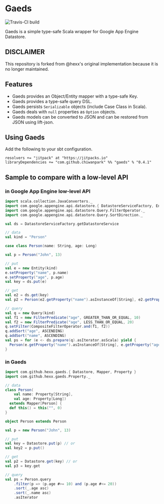 # Gaeds

![Travis-CI build](https://travis-ci.org/chiwanpark/gaeds.svg?branch=master)

Gaeds is a simple type-safe Scala wrapper for Google App Engine Datastore.

## DISCLAIMER

This repository is forked from @hexx's original implementation because it is no longer maintained. 

## Features

- Gaeds provides an Object/Entity mapper with a type-safe Key.
- Gaeds provides a type-safe query DSL.
- Gaeds persists `Serializable` objects (include Case Class in Scala).
- Gaeds deals with `null` properties as `Option` objects.
- Gaeds models can be converted to JSON and can be restored from JSON using lift-json.

## Using Gaeds

Add the following to your sbt configuration.

    resolvers += "jitpack" at "https://jitpacks.io"
    libraryDependencies += "com.github.chiwanpark" %% "gaeds" % "0.4.1"

## Sample to compare with a low-level API

### in Google App Engine low-level API

```scala
import scala.collection.JavaConverters._
import com.google.appengine.api.datastore.{ DatastoreServiceFactory, Entity, Query }
import com.google.appengine.api.datastore.Query.FilterOperator._
import com.google.appengine.api.datastore.Query.SortDirection._

val ds = DatastoreServiceFactory.getDatastoreService

// data
val kind = "Person"

case class Person(name: String, age: Long)

val p = Person("John", 13)

// put
val e = new Entity(kind)
e.setProperty("name", p.name)
e.setProperty("age", p.age)
val key = ds.put(e)

// get
val e2 = ds.get(key)
val p2 = Person(e2.getProperty("name").asInstanceOf[String], e2.getProperty("age").asInstanceOf[Long])

// query
val q = new Query(kind)
val f1 = new FilterPredicate("age", GREATER_THAN_OR_EQUAL, 10)
val f2 = new FilterPredicate("age", LESS_THAN_OR_EQUAL, 20)
q.setFilter(CompositeFilterOperator.and(f1, f2))
q.addSort("age", ASCENDING)
q.addSort("name", ASCENDING)
val ps = for (e <- ds.prepare(q).asIterator.asScala) yield {
  Person(e.getProperty("name").asInstanceOf[String], e.getProperty("age").asInstanceOf[Long])
}
```

### in Gaeds

```scala
import com.github.hexx.gaeds.{ Datastore, Mapper, Property }
import com.github.hexx.gaeds.Property._

// data
class Person(
    val name: Property[String],
    val age: Property[Long])
  extends Mapper[Person] {
  def this() = this("", 0)
}

object Person extends Person

val p = new Person("John", 13)

// put
val key = Datastore.put(p) // or
val key2 = p.put()

// get
val p2 = Datastore.get(key) // or
val p3 = key.get

// query
val ps = Person.query
    .filter(p => (p.age #>= 10) and (p.age #<= 20))
    .sort(_.age asc)
    .sort(_.name asc)
    .asIterator
```

